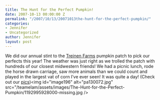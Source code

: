 ```yaml
---
title: The Hunt for the Perfect Pumpkin!
date: 2007-10-13 00:00:00 Z
permalink: "/2007/10/13/20071013the-hunt-for-the-perfect-pumpkin/"
categories:
- Jennifer
- Uncategorized
author: Jennifer
layout: post
---
```


We did our annual stint to the [Treinen Farms](http://www.treinenfarm.com/ "Treinen Farms") pumpkin patch to pick our perfects this year! The weather was just right as we trolled the patch with hundreds of our closest midwestern friends! We had a picnic lunch, rode the horse drawn carriage, saw more animals than we could count and played in the largest vat of corn I&#8217;ve ever seen! It was quite a day! (Check out our [pics](http://www.flickr.com/photos/jenniferandJennifers_photos/sets/72157602404899301/ "pics"))<img id="image196" alt="pa130072.jpg" src="/teamelam/assets/images/The-Hunt-for-the-Perfect-Pumpkin/1192995928000-missing.jpg />

